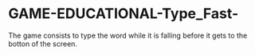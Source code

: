 # GAME-EDUCATIONAL-Type_Fast-
The game consists to type the word while it is falling before it gets to the botton of the screen.
